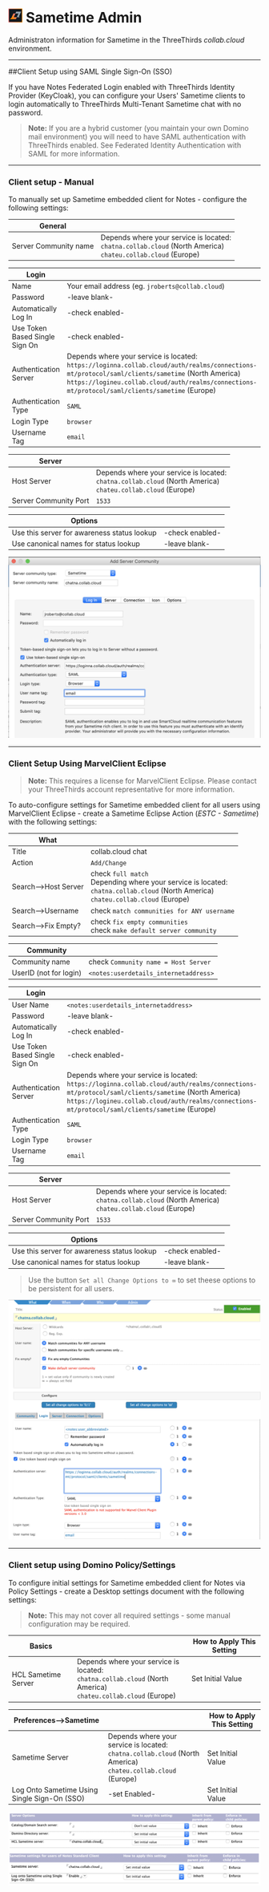 # <img src="/assets/images/HCL_Sametime_Master.png" alt="SametimeLogo" height="28" /> Sametime Admin
Administraton information for Sametime in the ThreeThirds *collab.cloud* environment.

---

##Client Setup using SAML Single Sign-On (SSO)

If you have Notes Federated Login enabled with ThreeThirds Identity Provider (KeyCloak), you can configure your Users' Sametime clients to login automatically to ThreeThirds Multi-Tenant Sametime chat with no password.

> **Note:** If you are a hybrid customer (you maintain your own Domino mail environment) you will need to have SAML authentication with ThreeThirds enabled. See Federated Identity Authentication with SAML for more information.

---

### Client setup - Manual
To manually set up Sametime embedded client for Notes - configure the following settings:

|General||
|-------|-------|
|Server Community name|Depends where your service is located:<br/>`chatna.collab.cloud` (North America)<br/>`chateu.collab.cloud` (Europe)|

|Login||
|-------|-------|
|Name|Your email address (eg. `jroberts@collab.cloud`)|
|Password|-leave blank-|
|Automatically Log In|-check enabled-|
|Use Token Based Single Sign On|-check enabled-|
|Authentication Server|Depends where your service is located:<br/>`https://loginna.collab.cloud/auth/realms/connections-mt/protocol/saml/clients/sametime` (North America)<br/>`https://logineu.collab.cloud/auth/realms/connections-mt/protocol/saml/clients/sametime` (Europe)|
|Authentication Type|`SAML`|
|Login Type|`browser`|
|Username Tag|`email`|

|Server||
|-------|-------|
|Host Server|Depends where your service is located:<br/>`chatna.collab.cloud` (North America)<br/>`chateu.collab.cloud` (Europe)|
|Server Community Port|`1533`|

|Options||
|-------|-------|
|Use this server for awareness status lookup|-check enabled-|
|Use canonical names for status lookup|-leave blank-|

<img src="/assets/images/screen-shots/sametime/st-set-st-1.png" alt="ST Manual Setup" />

---

### Client Setup Using MarvelClient Eclipse
> **Note:** This requires a license for MarvelClient Eclipse. Please contact your ThreeThirds account representative for more information.

To auto-configure settings for Sametime embedded client for all users using MarvelClient Eclipse - create a Sametime Eclipse Action (*ESTC - Sametime*) with the following settings:

|What||
|-------|-------|
|Title|collab.cloud chat|
|Action|`Add/Change`|
|Search-->Host Server|check `full match`<br/>Depending where your service is located:<br/>`chatna.collab.cloud` (North America)<br/>`chateu.collab.cloud` (Europe)|
|Search-->Username|check `match communities for ANY username`|
|Search-->Fix Empty?|check `fix empty communities`<br/>check `make default server community`|

|Community||
|-------|-------|
|Community name|check `Community name = Host Server`|
|UserID (not for login)|`<notes:userdetails_internetaddress>`|

|Login||
|-------|-------|
|User Name|`<notes:userdetails_internetaddress>`|
|Password|-leave blank-|
|Automatically Log In|-check enabled-|
|Use Token Based Single Sign On|-check enabled-|
|Authentication Server|Depends where your service is located:<br/>`https://loginna.collab.cloud/auth/realms/connections-mt/protocol/saml/clients/sametime` (North America)<br/>`https://logineu.collab.cloud/auth/realms/connections-mt/protocol/saml/clients/sametime` (Europe)|
|Authentication Type|`SAML`|
|Login Type|`browser`|
|Username Tag|`email`|

|Server||
|-------|-------|
|Host Server|Depends where your service is located:<br/>`chatna.collab.cloud` (North America)<br/>`chateu.collab.cloud` (Europe)|
|Server Community Port|`1533`|

|Options||
|-------|-------|
|Use this server for awareness status lookup|-check enabled-|
|Use canonical names for status lookup|-leave blank-|

> Use the button `Set all Change Options to ∞` to set theese options to be persistent for all users.

<img src="/assets/images/screen-shots/sametime/mc-set-st-1.png" alt="MarvelClient ST 1" />

---

### Client setup using Domino Policy/Settings
To configure initial settings for Sametime embedded client for Notes via Policy Settings - create a Desktop settings document with the following settings:
> **Note:** This may not cover all required settings - some manual configuration may be required.

|Basics||How to Apply This Setting|
|-------|-------|-------|
|HCL Sametime Server|Depends where your service is located:<br/>`chatna.collab.cloud` (North America)<br/>`chateu.collab.cloud` (Europe)|Set Initial Value|

|Preferences-->Sametime||How to Apply This Setting|
|-------|-------|-------|
|Sametime Server|Depends where your service is located:<br/>`chatna.collab.cloud` (North America)<br/>`chateu.collab.cloud` (Europe)|Set Initial Value|
|Log Onto Sametime Using Single Sign-On (SSO)|-set Enabled-|Set Initial Value|

<img src="/assets/images/screen-shots/sametime/pol-set-st-1.png" alt="Desktop Policy ST 1" />
<img src="/assets/images/screen-shots/sametime/pol-set-st-2.png" alt="Desktop Policy ST 2" />
